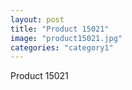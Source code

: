 ```yaml
---
layout: post
title: "Product 15021"
image: "product15021.jpg"
categories: "category1"
---
```

Product 15021
